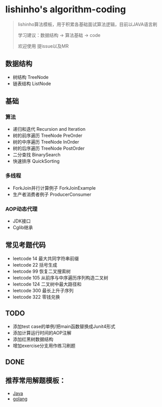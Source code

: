 # lishinho's algorithm-coding
> lishinho算法模板，用于积累各基础面试算法逻辑，目前以JAVA语言刷
> 
> 学习建议：数据结构 -> 算法基础 -> code
>
> 欢迎使用 提issue以及MR

## 数据结构
- 树结构 TreeNode
- 链表结构 ListNode

## 基础
### 算法
- 递归和迭代            Recursion and Iteration
- 树的前序遍历          TreeNode PreOrder
- 树的中序遍历          TreeNode InOrder
- 树的后序遍历          TreeNode PostOrder
- 二分查找              BinarySearch
- 快速排序              QuickSorting

### 多线程
- ForkJoin并行计算例子   ForkJoinExample
- 生产者消费者例子        ProducerConsumer

### AOP动态代理
- JDK接口
- Cglib继承

## 常见考题代码
- leetcode 14 最大共同字符串前缀
- leetcode 22 括号生成
- leetcode 99 恢复二叉搜索树
- leetcode 105 从前序与中序遍历序列构造二叉树
- leetcode 124 二叉树中最大路径和
- leetcode 300 最长上升子序列
- leetcode 322 零钱兑换

## TODO
- 添加test case的单例/把main函数替换成Junit4形式
- 添加计算运行时间的AOP注解
- 添加红黑树数据结构
- 增加exercise分支用作练习刷题

## DONE


## 推荐常用解题模板：
-  [Java](https://labuladong.gitbook.io/algo/)
-  [golang](https://greyireland.gitbook.io/algorithm-pattern/)
  